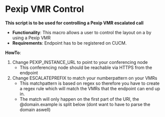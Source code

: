 # Pexip VMR Control

**This script is to be used for controlling a Pexip VMR escalated call**
- **Functionality**: This macro allows a user to control the layout on a by using a Pexip VMR
- **Requirements**: Endpoint has to be registered on CUCM.

**HowTo**: 
1. Change PEXIP_INSTANCE_URL to point to your conferencing node
    - This conferencing node should be reachable via HTTPS from the endpoint
2. Change ESCALATEPREFIX to match your numberpattern on your VMRs
    - This matchpattern is based on regex so therefore you have to create a regex rule which will match the VMRs that the endpoint can end up in. 
    - The match will only happen on the first part of the URI, the @domain.example is split below (dont want to have to parse the domain aswell) 


